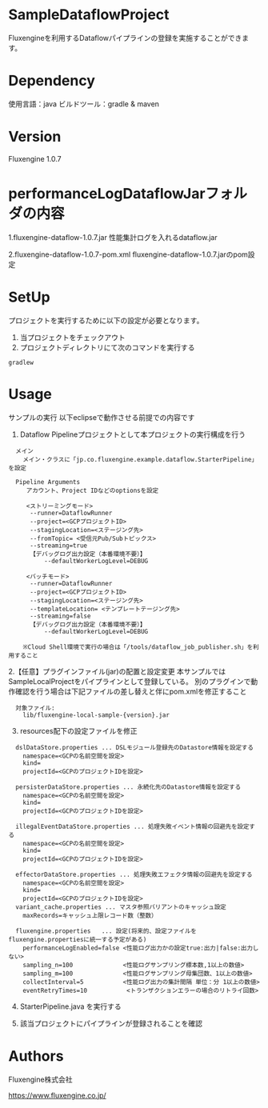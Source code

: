 # SampleDataflowProject
Fluxengineを利用するDataflowパイプラインの登録を実施することができます。

# Dependency
使用言語：java
ビルドツール：gradle & maven

# Version
Fluxengine 1.0.7

# performanceLogDataflowJarフォルダの内容

  1.fluxengine-dataflow-1.0.7.jar
  性能集計ログを入れるdataflow.jar

  2.fluxengine-dataflow-1.0.7-pom.xml
  fluxengine-dataflow-1.0.7.jarのpom設定

# SetUp
プロジェクトを実行するために以下の設定が必要となります。

1. 当プロジェクトをチェックアウト
2. プロジェクトディレクトリにて次のコマンドを実行する
```
gradlew
```

# Usage
サンプルの実行
  以下eclipseで動作させる前提での内容です

  1. Dataflow Pipelineプロジェクトとして本プロジェクトの実行構成を行う
  ```
    メイン
      メイン・クラスに「jp.co.fluxengine.example.dataflow.StarterPipeline」を設定

    Pipeline Arguments
       アカウント、Project IDなどのoptionsを設定

       <ストリーミングモード>
        --runner=DataflowRunner
        --project=<GCPプロジェクトID>
        --stagingLocation=<ステージング先>
        --fromTopic= <受信元Pub/Subトピックス>
        --streaming=true
        【デバッグログ出力設定（本番環境不要）】
            --defaultWorkerLogLevel=DEBUG

       <バッチモード>
        --runner=DataflowRunner
        --project=<GCPプロジェクトID>
        --stagingLocation=<ステージング先>
        --templateLocation= <テンプレートテージング先>
        --streaming=false
        【デバッグログ出力設定（本番環境不要）】
            --defaultWorkerLogLevel=DEBUG

      ※Cloud Shell環境で実行の場合は「/tools/dataflow_job_publisher.sh」を利用すること
  ```
  2.【任意】プラグインファイル(jar)の配置と設定変更
     本サンプルではSampleLocalProjectをパイプラインとして登録している。
     別のプラグインで動作確認を行う場合は下記ファイルの差し替えと伴にpom.xmlを修正すること
  ```
    対象ファイル:
      lib/fluxengine-local-sample-{version}.jar
  ```
  3. resources配下の設定ファイルを修正
  ```
    dslDataStore.properties ... DSLモジュール登録先のDatastore情報を設定する
      namespace=<GCPの名前空間を設定>
      kind=
      projectId=<GCPのプロジェクトIDを設定>

    persisterDataStore.properties ... 永続化先のDatastore情報を設定する
      namespace=<GCPの名前空間を設定>
      kind=
      projectId=<GCPのプロジェクトIDを設定>

    illegalEventDataStore.properties ... 処理失敗イベント情報の回避先を設定する
      namespace=<GCPの名前空間を設定>
      kind=
      projectId=<GCPのプロジェクトIDを設定>

    effectorDataStore.properties ... 処理失敗エフェクタ情報の回避先を設定する
      namespace=<GCPの名前空間を設定>
      kind=
      projectId=<GCPのプロジェクトIDを設定>
    variant_cache.properties ... マスタ参照バリアントのキャッシュ設定
      maxRecords=キャッシュ上限レコード数（整数）

    fluxengine.properties   ... 設定(将来的、設定ファイルをfluxengine.propertiesに統一する予定がある)
      performanceLogEnabled=false <性能ログ出力かの設定true:出力|false:出力しない>
      sampling_n=100              <性能ログサンプリング標本数,1以上の数値>
      sampling_m=100              <性能ログサンプリング母集団数、1以上の数値>
      collectInterval=5           <性能ログ出力の集計間隔 単位：分 1以上の数値>
      eventRetryTimes=10           <トランザクションエラーの場合のリトライ回数>
  ```
  4. StarterPipeline.java を実行する

  5. 該当プロジェクトにパイプラインが登録されることを確認

# Authors
Fluxengine株式会社

https://www.fluxengine.co.jp/
